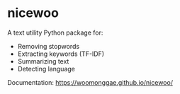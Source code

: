 # nicewoo

A text utility Python package for:

- Removing stopwords
- Extracting keywords (TF-IDF)
- Summarizing text
- Detecting language

Documentation: https://woomonggae.github.io/nicewoo/
